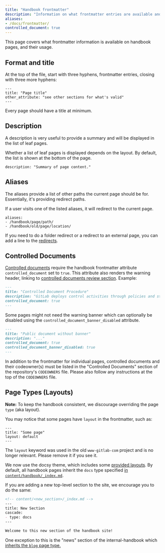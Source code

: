 ```yaml
---
title: "Handbook frontmatter"
description: "Information on what frontmatter entries are available and how to use them."
aliases:
- /docs/frontmatter/
controlled_document: true
---
```


This page covers what frontmatter information is available on handbook pages, and their usage.

## Format and title

At the top of the file, start with three hyphens, frontmatter entries, closing with
three more hyphens:

```plain
---
title: "Page title"
other_attribute: "see other sections for what's valid"
---
```

Every page should have a title at minimum.

## Description

A description is very useful to provide a summary and will be displayed in the list of leaf pages.

Whether a list of leaf pages is displayed depends on the layout.
By default, the list is shown at the bottom of the page.

```plain
description: "Summary of page content."
```

## Aliases

The aliases provide a list of other paths the current page should be for.
Essentially, it's providing redirect paths.

If a user visits one of the listed aliases, it will redirect to the current page.

```plain
aliases:
- /handbook/page/path/
- /handbook/old/page/location/
```

If you need to do a folder redirect or a redirect to an external page, you can add a line to the [redirects](https://handbook.gitlab.com/docs/development/#redirects).

## Controlled Documents

[Controlled documents](/handbook/security/controlled-document-procedure/) require the handbook frontmatter attribute `controlled_document` set to `true`. This attribute also renders the warning header, linking to [controlled documents review section](/handbook/security/controlled-document-procedure/#review). Example:

```markdown
---
title: "Controlled Document Procedure"
description: "GitLab deploys control activities through policies and standards that establish what is expected and procedures that put policies and standards into action."
controlled_document: true
---

```

Some pages might not need the warning banner which can optionally be disabled using the `controlled_document_banner_disabled` attribute.

```markdown
---
title: "Public document without banner"
description: "..."
controlled_document: true
controlled_document_banner_disabled: true
---

```

In addition to the frontmatter for individual pages, controlled documents and their codeowner(s) must be listed in the "Controlled Documents" section of the repository's `CODEOWNERS` file. Please also follow any instructions at the top of the `CODEOWNERS` file.

## Page Types (Layouts)

**Note:** To keep the handbook consistent, we discourage overriding the page `type` (aka layout).

You may notice that some pages have `layout` in the frontmatter, such as:

```plain
---
title: "Some page"
layout: default
---
```

The `layout` keyword was used in the old `www-gitlab-com` project and is no longer relevant. Please remove it if you see it.

We now use the docsy theme, which includes some [provided layouts](https://www.docsy.dev/docs/adding-content/content/#content-sections-and-templates). By default, all handbook pages inherit the `docs` type specified [in `content/handbook/_index.md`](https://gitlab.com/gitlab-com/content-sites/handbook/-/blob/main/content/handbook/_index.md?ref_type=heads&plain=1#L8-9).

If you are adding a new top-level section to the site, we encourage you to do the same:

```md
<!-- content/<new_section>/_index.md -->
---
title: New Section
cascade:
- type: docs
---

Welcome to this new section of the handbook site!
```

One exception to this is the "news" section of the internal-handbook which [inherits the `blog` page type.](https://gitlab.com/gitlab-com/content-sites/internal-handbook/-/blob/main/content/news/_index.md?ref_type=heads&plain=1#L4)

